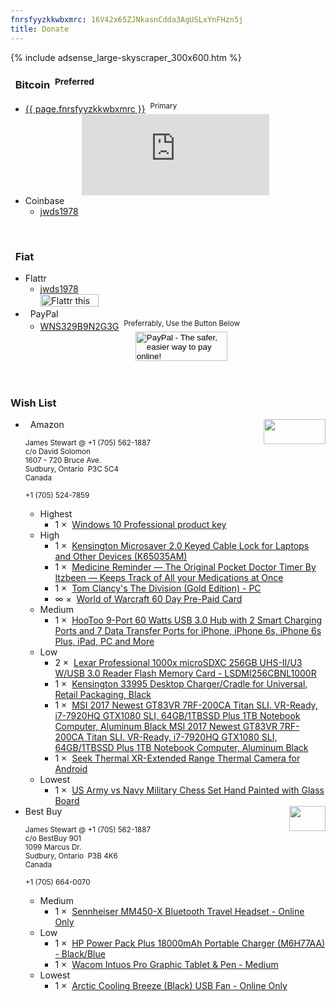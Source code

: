 ```yaml
---
fnrsfyyzkkwbxmrc: 16V42x65ZJNkasnCdda3AgUSLxYnFHzn5j
title: Donate
---
```


{% include adsense_large-skyscraper_300x600.htm %}
<h3 id="bitcoin">
  <i aria-hidden="true" class="fa fa-btc"></i>&nbsp; Bitcoin&nbsp; <sup>Preferred</sup>
</h3>
<ul>
  <li>
    <a href="bitcoin:{{ page.fnrsfyyzkkwbxmrc }}" rel="me" target="_blank" title="Bitcoin Wallet">{{ page.fnrsfyyzkkwbxmrc }}</a>&nbsp; <sup>Primary</sup>
    <div align="center">
      <script src="https://gateway.gear.mycelium.com/gear-widget-host.js" type="text/javascript"></script>
      <iframe
        id="gear-widget" scrolling="no" src="https://gateway.gear.mycelium.com/widgets/125114cf1a0c96953d267f11f1ef586268c29f9af483fd699d922e985ae0962e"
        style="border: none; display: inline-block; height: 130px; max-width: 350px; min-width: 250px;"></iframe>
    </div>
  </li>
  <li>
    Coinbase
    <ul>
      <li>
        <a href="https://www.coinbase.com/jwds1978" rel="me" target="_blank" title="jwds1978">jwds1978</a>
      </li>
    </ul>
  </li>
</ul>
<p>
  &nbsp;
</p>
<h3 id="fiat">
  <i aria-hidden="true" class="fa fa-money"></i>&nbsp; Fiat
</h3>
<ul>
  <li>
    Flattr
    <ul>
      <li>
        <a href="https://flattr.com/profile/jwds1978" rel="me" target="_blank" title="jwds1978">jwds1978</a><br />
        <a href="https://flattr.com/submit/auto?fid=0yx0qk&url=https%3A%2F%2Fforces.army" target="_blank" title=""><img
          alt="Flattr this" height="20" src="{{ site.uri.assets }}/naked/images/Flattr_93x20.png" style="border: 0px;" width="93" /></a>
      </li>
    </ul>
  </li>
  <li>
    <i aria-hidden="true" class="fa fa-paypal"></i>&nbsp; PayPal
    <ul>
      <li>
        <a href="https://www.paypal.me/stew721" rel="me" target="_blank" title="WNS329B9N2G3G">WNS329B9N2G3G</a>&nbsp; <sup>Preferrably, Use the Button
        Below</sup>
        <div align="center">
          <form action="https://www.paypal.com/cgi-bin/webscr" method="post" target="_blank">
            <input name="cmd" type="hidden" value="_s-xclick" />
            <input name="hosted_button_id" type="hidden" value="DY5LFFUVUNHTQ" />
            <input
              alt="PayPal - The safer, easier way to pay online!" height="47" name="submit" src="{{ site.uri.assets }}/naked/images/PayPal_donate_147x047.gif"
              type="image" width="147" />
            <img
              alt="" height="1" src="https://www.paypalobjects.com/en_US/i/scr/pixel.gif"
              style="border: 0px !important; margin: 0px !important; vertical-align: middle;" width="1" />
          </form>
        </div>
      </li>
    </ul>
  </li>
</ul>
<p>
  &nbsp;
</p>
<h3 id="wish-list">
  Wish List
</h3>
<ul>
  <li>
    <img
      alt="" height="40" src="{{ site.uri.assets }}/naked/images/Amazon_wish-list_99x40.png"
      style="border: 0px; float: right; margin-bottom: 10px; margin-left: 10px;" width="99" />
    <i aria-hidden="true" class="fa fa-amazon"></i>&nbsp; Amazon<br />
    <span style="font-size: smaller;">
      &nbsp;<br />
      <!--sse-->
      James Stewart @ +1 (705) 562-1887<br />
      c/o David Solomon<br />
      1607 - 720 Bruce Ave.<br />
      Sudbury, Ontario&nbsp; P3C 5C4<br />
      Canada<br />
      &nbsp;<br />
      +1 (705) 524-7859<br />
      <!--/sse-->
      &nbsp;
    </span>
    <ul>
      <li>
        Highest
        <ul>
          <li>
            1 &times;&nbsp; <a href="{{ site.uri.aStore }}/#detail/B01ERYGUG2" rel="me" title="">Windows 10 Professional product key</a>
          </li>
        </ul>
      </li>
      <li>
        High
        <ul>
          <li>
            1 &times;&nbsp; <a href="{{ site.uri.aStore }}/#detail/B01K1JUO14" rel="me" title="">Kensington Microsaver 2.0 Keyed Cable Lock for Laptops and
            Other Devices (K65035AM)</a>
          </li>
          <li>
            1 &times;&nbsp; <a href="{{ site.uri.aStore }}/#detail/B010UBPLO8" rel="me" title="">Medicine Reminder &#8212; The Original Pocket Doctor Timer By
            Itzbeen &#8212; Keeps Track of All your Medications at Once</a>
          </li>
          <li>
            1 &times;&nbsp; <a href="{{ site.uri.aStore }}/#detail/B00ZE36BEW" rel="me" title="">Tom Clancy's The Division (Gold Edition) - PC</a>
          </li>
          <li>
            &infin; &times;&nbsp; <a href="{{ site.uri.aStore }}/#detail/B00063BLG8" rel="me" title="">World of Warcraft 60 Day Pre-Paid Card</a>
          </li>
        </ul>
      </li>
      <li>
        Medium
        <ul>
          <li>
            1 &times;&nbsp; <a href="{{ site.uri.aStore }}/#detail/B00FR795WA" rel="me" title="">HooToo 9-Port 60 Watts USB 3.0 Hub with 2 Smart Charging Ports
            and 7 Data Transfer Ports for iPhone, iPhone 6s, iPhone 6s Plus, iPad, PC and More</a>
          </li>
        </ul>
      </li>
      <li>
        Low
        <ul>
          <li>
            2 &times;&nbsp; <a href="{{ site.uri.aStore }}/#detail/B012PN29IA" rel="me" title="">Lexar Professional 1000x microSDXC 256GB UHS-II/U3 W/USB 3.0
            Reader Flash Memory Card - LSDMI256CBNL1000R</a>
          </li>
          <li>
            1 &times;&nbsp; <a href="{{ site.uri.aStore }}/#detail/B018J4BP6Q" rel="me" title="">Kensington 33995 Desktop Charger/Cradle for Universal, Retail
            Packaging, Black</a>
          </li>
          <li>
            1 &times;&nbsp; <a href="{{ site.uri.aStore }}/#detail/B01N4JZ295" rel="me" title="">MSI 2017 Newest GT83VR 7RF-200CA Titan SLI. VR-Ready, i7-7920HQ
            GTX1080 SLI, 64GB/1TBSSD Plus 1TB Notebook Computer, Aluminum Black MSI 2017 Newest GT83VR 7RF-200CA Titan SLI. VR-Ready, i7-7920HQ GTX1080 SLI,
            64GB/1TBSSD Plus 1TB Notebook Computer, Aluminum Black</a>
          </li>
          <li>
            1 &times;&nbsp; <a href="{{ site.uri.aStore }}/#detail/B00XC774SE" rel="me" title="">Seek Thermal XR-Extended Range Thermal Camera for Android</a>
          </li>
        </ul>
      </li>
      <li>
        Lowest
        <ul>
          <li>
            1 &times;&nbsp; <a href="{{ site.uri.aStore }}/#detail/B01MZAIZ6E" rel="me" title="">US Army vs Navy Military Chess Set Hand Painted with Glass
            Board</a>
          </li>
        </ul>
      </li>
    </ul>
  </li>
  <li>
    <img
      alt="" height="40" src="{{ site.uri.assets }}/naked/images/Best-Buy_58x40.png"
      style="border: 0px; float: right; margin-bottom: 10px; margin-left: 10px;" width="58" />
    Best Buy<br />
    <span style="font-size: smaller;">
      &nbsp;<br />
      <!--sse-->
      James Stewart @ +1 (705) 562-1887<br />
      c/o BestBuy 901<br />
      1099 Marcus Dr.<br />
      Sudbury, Ontario&nbsp; P3B 4K6<br />
      Canada<br />
      &nbsp;<br />
      +1 (705) 664-0070<br />
      <!--/sse-->
      &nbsp;
    </span>
    <ul>
      <li>
        Medium
        <ul>
          <li>
            1 &times;&nbsp; <a href="http://www.bestbuy.ca/en-ca/product/mm450-x/10581219.aspx" rel="external nofollow" target="_blank" title="">Sennheiser
            MM450-X Bluetooth Travel Headset - Online Only</a>
          </li>
        </ul>
      </li>
      <li>
        Low
        <ul>
          <li>
            1 &times;&nbsp; <a href="http://www.bestbuy.ca/en-ca/product/m6h77aa/10418304.aspx" rel="external nofollow" target="_blank" title="">HP Power Pack
            Plus 18000mAh Portable Charger (M6H77AA) - Black/Blue</a>
          </li>
          <li>
            1 &times;&nbsp; <a href="http://www.bestbuy.ca/en-ca/product/pth651/10270039.aspx" rel="external nofollow" target="_blank" title="">Wacom Intuos Pro
            Graphic Tablet &amp; Pen - Medium</a>
          </li>
        </ul>
      </li>
      <li>
        Lowest
        <ul>
          <li>
            1 &times;&nbsp; <a href="http://www.bestbuy.ca/en-ca/product/abacobrzbk01-bl/10543499.aspx" rel="external nofollow" target="_blank" title="">Arctic
            Cooling Breeze (Black) USB Fan - Online Only</a>
          </li>
        </ul>
      </li>
    </ul>
  </li>
</ul>
